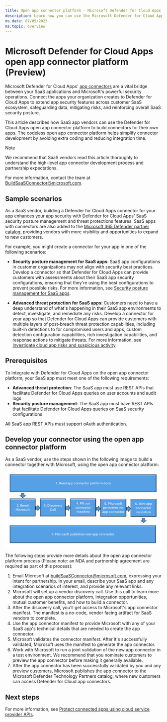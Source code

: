 ```yaml
---
title: Open app connector platform - Microsoft Defender for Cloud Apps
description: Learn how you can use the Microsoft Defender for Cloud Apps open app connector platform to build your own connector.
ms.date: 07/05/2023
ms.topic: overview
---
```


# Microsoft Defender for Cloud Apps open app connector platform (Preview)

Microsoft Defender for Cloud Apps' [app connectors](protect-connected-apps.md) are a vital bridge between your SaaS applications and Microsoft's powerful security operations. Connect the apps your organization creates to Defender for Cloud Apps to extend app security features across customer SaaS ecosystem, safeguarding data, mitigating risks, and reinforcing overall SaaS security posture.

This article describes how SaaS app vendors can use the Defender for Cloud Apps open app connector platform to build connectors for their own apps. The codeless open app connector platform helps simplify connector development by avoiding extra coding and reducing integration time.

> [!NOTE]
> We recommend that SaaS vendors read this article thoroughly to understand the high-level app connector development process and partnership expectations.
>
> For more information, contact the team at [BuildSaaSConnector@microsoft.com](mailto:BuildSaaSConnector@microsoft.com).

## Sample scenarios

As a SaaS vendor, building a Defender for Cloud Apps connector for your app enhances your app security with Defender for Cloud Apps' SaaS security posture management and threat protections features. SaaS apps with connectors are also added to the [Microsoft 365 Defender partner catalog](/microsoft-365/security/defender-endpoint/technological-partners), providing vendors with more visibility and opportunities to expand to new customers.

For example, you might create a connector for your app in one of the following scenarios:

- **Security posture management for SaaS apps**: SaaS app configurations in customer organizations may not align with security best practices. Develop a connector so that Defender for Cloud Apps can provide customers with assessments about their SaaS app security configurations, ensuring that they're using the best configurations to prevent possible risks. For more information, see [Security posture management for SaaS apps](security-saas.md).

- **Advanced threat protection for SaaS apps**: Customers need to have a deep understand of what's happening in their SaaS app environments to detect, investigate, and remediate any risks. Develop a connector for your app so that Defender for Cloud Apps can provide customers with multiple layers of post-breach threat protection capabilities, including built-in detections to for compromised users and apps, custom detection configuration capabilities, rich investigation capabilities, and response actions to mitigate threats. For more information, see [Investigate cloud app risks and suspicious activity](investigate.md).

## Prerequisites

To integrate with Defender for Cloud Apps on the open app connector platform, your SaaS app must meet one of the following requirements:

- **Advanced threat protection**: The SaaS app must use REST APIs that facilitate Defender for Cloud Apps queries on user accounts and audit logs
- **Security posture management**: The SaaS app must have REST APIs that facilitate Defender for Cloud Apps queries on SaaS security configurations

All SaaS app REST APIs must support oAuth authentication.

## Develop your connector using the open app connector platform

As a SaaS vendor, use the steps shown in the following image to build a connector together with Microsoft, using the open app connector platform:

![User's image](media/connector-platform/image.png)

The following steps provide more details about the open app connector platform process (Please note: an NDA and partnership agreement are required as part of this process):

1. Email Microsoft at [buildSaaSConnector@microsoft.com](mailto:buildSaaSConnector@microsoft.com), expressing your intent for partnership. In your email, describe your SaaS app and any integration scenarios of interest, and provide any relevant links.
1. Microsoft will set up a vendor discovery call. Use this call to learn more about the open app connector platform, integration opportunities, mutual customer benefits, and how to build a connector.
1. After the discovery call, you'll get access to Microsoft's app connector manifest. The manifest is a no-code, vendor facing artifact for SaaS vendors to complete. 
1. Use the app connector manifest to provide Microsoft with any of your SaaS app's technical details that are needed to create the app connector.
1. Microsoft validates the connector manifest. After it's successfully validated, Microsoft uses the manifest to generate the app connector.
1. Work with Microsoft to run a joint validation of the new app connector in a test environment. We recommend that you nominate customers to preview the app connector before making it generally available.
1. After the app connector has been successfully validated by you and any preview customers, Microsoft publishes the app connector to the Microsoft Defender Technology Partners catalog, where new customers can access Defender for Cloud app connectors.

## Next steps

For more information, see [Protect connected apps using cloud service provider APIs](protect-connected-apps.md).



